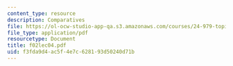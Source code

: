 ```yaml
---
content_type: resource
description: Comparatives
file: https://ol-ocw-studio-app-qa.s3.amazonaws.com/courses/24-979-topics-in-semantics-fall-2002/f3fda9d4ac5f4e7c628193d50240d71b_f02lec04.pdf
file_type: application/pdf
resourcetype: Document
title: f02lec04.pdf
uid: f3fda9d4-ac5f-4e7c-6281-93d50240d71b
---
```

